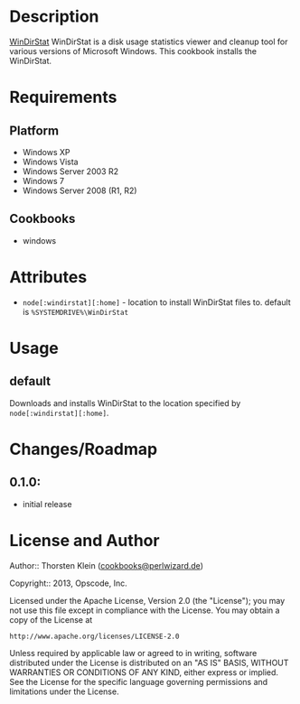 Description
===========

[WinDirStat](http://windirstat.info/) WinDirStat is a disk usage statistics viewer and cleanup tool for various versions of Microsoft Windows. This cookbook installs the WinDirStat.

Requirements
============

Platform
--------

* Windows XP
* Windows Vista
* Windows Server 2003 R2
* Windows 7
* Windows Server 2008 (R1, R2)

Cookbooks
---------

* windows

Attributes
==========

* `node[:windirstat][:home]` - location to install WinDirStat files to.  default is `%SYSTEMDRIVE%\WinDirStat`

Usage
=====

default
-------

Downloads and installs WinDirStat to the location specified by `node[:windirstat][:home]`.

Changes/Roadmap
===============

## 0.1.0:

* initial release

License and Author
==================

Author:: Thorsten Klein (<cookbooks@perlwizard.de>)

Copyright:: 2013, Opscode, Inc.

Licensed under the Apache License, Version 2.0 (the "License");
you may not use this file except in compliance with the License.
You may obtain a copy of the License at

    http://www.apache.org/licenses/LICENSE-2.0

Unless required by applicable law or agreed to in writing, software
distributed under the License is distributed on an "AS IS" BASIS,
WITHOUT WARRANTIES OR CONDITIONS OF ANY KIND, either express or implied.
See the License for the specific language governing permissions and
limitations under the License.
 